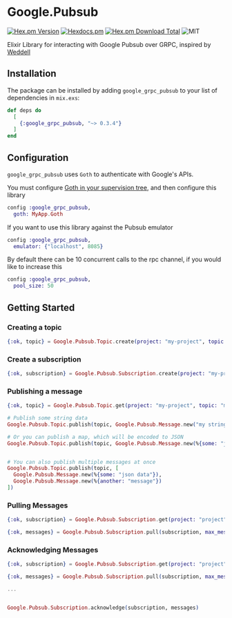 # Google.Pubsub

[![Hex.pm Version](https://img.shields.io/hexpm/v/google_grpc_pubsub.svg?style=flat)](https://hex.pm/packages/google_grpc_pubsub)
[![Hexdocs.pm](https://img.shields.io/static/v1?style=flat&label=hexdocs&message=google_grpc_pubsub)](https://hexdocs.pm/google_grpc_pubsub)
[![Hex.pm Download Total](https://img.shields.io/hexpm/dt/google_grpc_pubsub.svg?style=flat)](https://hex.pm/packages/google_grpc_pubsub)
![MIT](https://img.shields.io/github/license/jwalton9/google_grpc_pubsub?style=flat)

Elixir Library for interacting with Google Pubsub over GRPC, inspired by [Weddell](https://github.com/cjab/weddell)

## Installation

The package can be installed
by adding `google_grpc_pubsub` to your list of dependencies in `mix.exs`:

```elixir
def deps do
  [
    {:google_grpc_pubsub, "~> 0.3.4"}
  ]
end
```

## Configuration

`google_grpc_pubsub` uses `Goth` to authenticate with Google's APIs.

You must configure [Goth in your supervision tree](https://hexdocs.pm/goth/readme.html#installation), and then configure this library

```elixir
config :google_grpc_pubsub,
  goth: MyApp.Goth
```

If you want to use this library against the Pubsub emulator

```elixir
config :google_grpc_pubsub,
  emulator: {"localhost", 8085}
```

By default there can be 10 concurrent calls to the rpc channel, if you would like to increase this

```elixir
config :google_grpc_pubsub,
  pool_size: 50
```

## Getting Started

### Creating a topic

```elixir
{:ok, topic} = Google.Pubsub.Topic.create(project: "my-project", topic: "my-topic")
```

### Create a subscription

```elixir
{:ok, subscription} = Google.Pubsub.Subscription.create(project: "my-project", subscription: "my-subscription", topic: "my-topic")
```

### Publishing a message

```elixir
{:ok, topic} = Google.Pubsub.Topic.get(project: "my-project", topic: "my-topic")

# Publish some string data
Google.Pubsub.Topic.publish(topic, Google.Pubsub.Message.new("my string data"))

# Or you can publish a map, which will be encoded to JSON
Google.Pubsub.Topic.publish(topic, Google.Pubsub.Message.new(%{some: "json data"}))


# You can also publish multiple messages at once
Google.Pubsub.Topic.publish(topic, [
  Google.Pubsub.Message.new(%{some: "json data"}),
  Google.Pubsub.Message.new(%{another: "message"})
])
```

### Pulling Messages

```elixir
{:ok, subscription} = Google.Pubsub.Subscription.get(project: "project", subscription: "subscription")

{:ok, messages} = Google.Pubsub.Subscription.pull(subscription, max_messages: 5)
```

### Acknowledging Messages

```elixir
{:ok, subscription} = Google.Pubsub.Subscription.get(project: "project", subscription: "subscription")

{:ok, messages} = Google.Pubsub.Subscription.pull(subscription, max_messages: 5)

...


Google.Pubsub.Subscription.acknowledge(subscription, messages)
```

